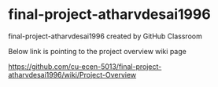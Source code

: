 # final-project-atharvdesai1996
final-project-atharvdesai1996 created by GitHub Classroom

Below link is pointing to the project overview wiki page

https://github.com/cu-ecen-5013/final-project-atharvdesai1996/wiki/Project-Overview
